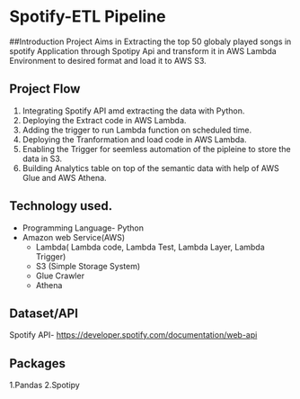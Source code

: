 # Spotify-ETL Pipeline

##Introduction
Project Aims in Extracting the top 50 globaly played songs in spotify Application through Spotipy Api and transform it in AWS Lambda Environment to desired format and load it to AWS S3.

## Project Flow
  1. Integrating Spotify API amd extracting the data with Python.
  2. Deploying the Extract code in AWS Lambda.
  3. Adding the trigger to run Lambda function on scheduled time.
  4. Deploying the Tranformation and load code in AWS Lambda.
  5. Enabling the Trigger for seemless automation of the pipleine to store the data in S3.
  6. Building Analytics table on top of the semantic data with help of AWS Glue and AWS Athena.
     
## Technology used.
  - Programming Language- Python
  - Amazon web Service(AWS) 
    - Lambda( Lambda code, Lambda Test, Lambda Layer, Lambda Trigger) 
    - S3 (Simple Storage System)
    - Glue Crawler
    - Athena
     
## Dataset/API
  Spotify API- https://developer.spotify.com/documentation/web-api
  
## Packages
  1.Pandas
  2.Spotipy
    
 

     

